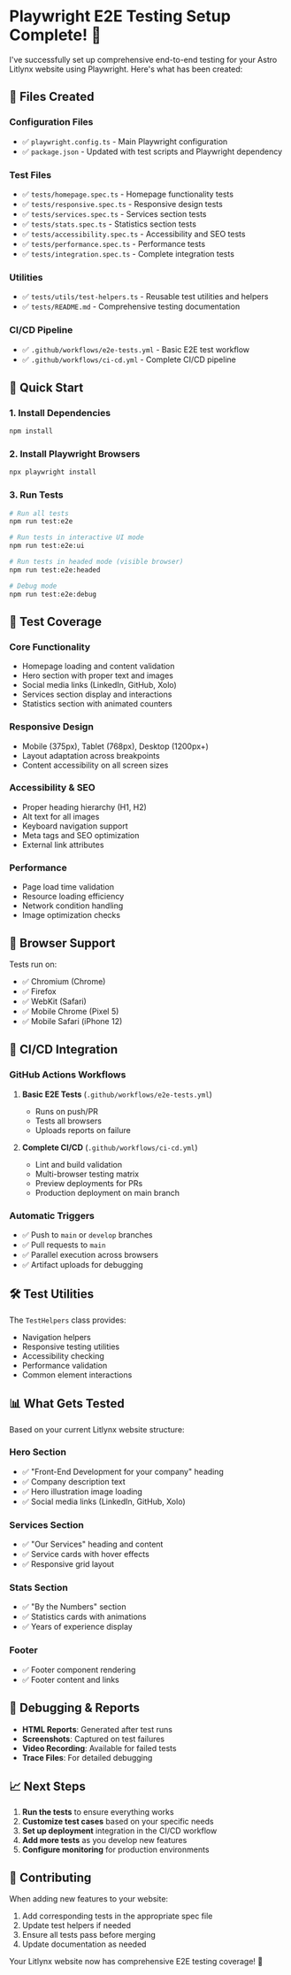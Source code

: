# Playwright E2E Testing Setup Complete! 🎉

I've successfully set up comprehensive end-to-end testing for your Astro Litlynx website using Playwright. Here's what has been created:

## 📁 Files Created

### Configuration Files

- ✅ `playwright.config.ts` - Main Playwright configuration
- ✅ `package.json` - Updated with test scripts and Playwright dependency

### Test Files

- ✅ `tests/homepage.spec.ts` - Homepage functionality tests
- ✅ `tests/responsive.spec.ts` - Responsive design tests
- ✅ `tests/services.spec.ts` - Services section tests
- ✅ `tests/stats.spec.ts` - Statistics section tests
- ✅ `tests/accessibility.spec.ts` - Accessibility and SEO tests
- ✅ `tests/performance.spec.ts` - Performance tests
- ✅ `tests/integration.spec.ts` - Complete integration tests

### Utilities

- ✅ `tests/utils/test-helpers.ts` - Reusable test utilities and helpers
- ✅ `tests/README.md` - Comprehensive testing documentation

### CI/CD Pipeline

- ✅ `.github/workflows/e2e-tests.yml` - Basic E2E test workflow
- ✅ `.github/workflows/ci-cd.yml` - Complete CI/CD pipeline

## 🚀 Quick Start

### 1. Install Dependencies

```bash
npm install
```

### 2. Install Playwright Browsers

```bash
npx playwright install
```

### 3. Run Tests

```bash
# Run all tests
npm run test:e2e

# Run tests in interactive UI mode
npm run test:e2e:ui

# Run tests in headed mode (visible browser)
npm run test:e2e:headed

# Debug mode
npm run test:e2e:debug
```

## 🧪 Test Coverage

### Core Functionality

- Homepage loading and content validation
- Hero section with proper text and images
- Social media links (LinkedIn, GitHub, Xolo)
- Services section display and interactions
- Statistics section with animated counters

### Responsive Design

- Mobile (375px), Tablet (768px), Desktop (1200px+)
- Layout adaptation across breakpoints
- Content accessibility on all screen sizes

### Accessibility & SEO

- Proper heading hierarchy (H1, H2)
- Alt text for all images
- Keyboard navigation support
- Meta tags and SEO optimization
- External link attributes

### Performance

- Page load time validation
- Resource loading efficiency
- Network condition handling
- Image optimization checks

## 🔧 Browser Support

Tests run on:

- ✅ Chromium (Chrome)
- ✅ Firefox
- ✅ WebKit (Safari)
- ✅ Mobile Chrome (Pixel 5)
- ✅ Mobile Safari (iPhone 12)

## 🔄 CI/CD Integration

### GitHub Actions Workflows

1. **Basic E2E Tests** (`.github/workflows/e2e-tests.yml`)

   - Runs on push/PR
   - Tests all browsers
   - Uploads reports on failure

2. **Complete CI/CD** (`.github/workflows/ci-cd.yml`)
   - Lint and build validation
   - Multi-browser testing matrix
   - Preview deployments for PRs
   - Production deployment on main branch

### Automatic Triggers

- ✅ Push to `main` or `develop` branches
- ✅ Pull requests to `main`
- ✅ Parallel execution across browsers
- ✅ Artifact uploads for debugging

## 🛠️ Test Utilities

The `TestHelpers` class provides:

- Navigation helpers
- Responsive testing utilities
- Accessibility checking
- Performance validation
- Common element interactions

## 📊 What Gets Tested

Based on your current Litlynx website structure:

### Hero Section

- ✅ "Front-End Development for your company" heading
- ✅ Company description text
- ✅ Hero illustration image loading
- ✅ Social media links (LinkedIn, GitHub, Xolo)

### Services Section

- ✅ "Our Services" heading and content
- ✅ Service cards with hover effects
- ✅ Responsive grid layout

### Stats Section

- ✅ "By the Numbers" section
- ✅ Statistics cards with animations
- ✅ Years of experience display

### Footer

- ✅ Footer component rendering
- ✅ Footer content and links

## 🐛 Debugging & Reports

- **HTML Reports**: Generated after test runs
- **Screenshots**: Captured on test failures
- **Video Recording**: Available for failed tests
- **Trace Files**: For detailed debugging

## 📈 Next Steps

1. **Run the tests** to ensure everything works
2. **Customize test cases** based on your specific needs
3. **Set up deployment** integration in the CI/CD workflow
4. **Add more tests** as you develop new features
5. **Configure monitoring** for production environments

## 🤝 Contributing

When adding new features to your website:

1. Add corresponding tests in the appropriate spec file
2. Update test helpers if needed
3. Ensure all tests pass before merging
4. Update documentation as needed

Your Litlynx website now has comprehensive E2E testing coverage! 🎯
